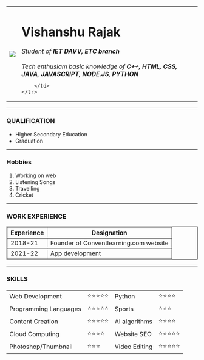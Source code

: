 <html lang="en">

<head>
    <meta charset="UTF-8">
    <meta name="viewport" content="width=device-width, initial-scale=1.0">
    <title>Vishanshu Personal Webpage</title>
</head>

<body>
</body>
<table>
    <tr>
        <td>
            <img
                src="https://vishanshurajak.github.io/cv/Screenshot%202024-02-29%20213520.png">
        </td>
        <td>
            <h1>Vishanshu Rajak</h1>
            <em>Student of<strong> IET DAVV, ETC branch</strong></em> <br> <br>
            <em>Tech enthusiam basic knowledge of <strong><i>C++, HTML, CSS, JAVA, JAVASCRIPT, NODE.JS,
                        PYTHON</i></strong></em>

        </td>
    </tr>
</table>
<hr size="3" noshade>
<h3>QUALIFICATION</h3>
<ul>
    <li>Higher Secondary Education</li>
    <li>Graduation</li>
</ul>
<hr>
<h3>Hobbies</h3>
<ol>
    <li>Working on web</li>
    <li>Listening Songs</li>
    <li>Travelling</li>
    <li>Cricket</li>
</ol>
<hr>
<H3>WORK EXPERIENCE</H3>
<table border="2">
    <thead>
        <tr>
            <th>Experience</th>
            <th>Designation</th>
        </tr>
    </thead>
    <tbody>
        <tr>
            <td>2018-21</td>
            <td>Founder of Conventlearning.com website</td>
        </tr>
        <tr>
            <td>2021-22</td>
            <td>App development</td>
        </tr>
    </tbody>
</table>
<hr>
<H3>SKILLS</H3>
<h4>
    <TABLE cellspacing="10">
        <tr>
            <td>Web Development </td>
            <td>⭐⭐⭐⭐⭐</td>
            <td>Python</td>
            <td>⭐⭐⭐⭐</td>
        </tr>
        <tr>
            <td>Programming Languages</td>
            <td>⭐⭐⭐⭐⭐</td>
            <td>Sports</td>
            <td>⭐⭐⭐</td>
        </tr>
        <tr>
            <td>Content Creation</td>
            <td>⭐⭐⭐⭐⭐</td>
            <td>AI algorithms</td>
            <td>⭐⭐⭐⭐</td>
        </tr>
        <tr>
            <td>Cloud Computing</td>
            <td>⭐⭐⭐⭐</td>
            <td>Website SEO</td>
            <td>⭐⭐⭐⭐⭐</td>
        </tr>
        <tr>
            <td>Photoshop/Thumbnail</td>
            <td>⭐⭐⭐</td>
            <td>Video Editing</td>
            <td>⭐⭐⭐⭐⭐</td>
        </tr>
</h4>
</TABLE>
</body>

</html>
